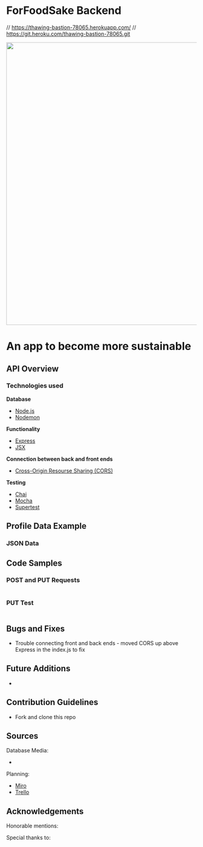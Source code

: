 # ForFoodSake Backend

// https://thawing-bastion-78065.herokuapp.com/
// https://git.heroku.com/thawing-bastion-78065.git

<img width="746" src="" />

# An app to become more sustainable

## API Overview

### Technologies used

**Database**

-   [Node.js](https://nodejs.org/en/)
-   [Nodemon](https://nodemon.io/)

**Functionality**

-   [Express](https://expressjs.com/)
-   [JSX](https://reactjs.org/docs/introducing-jsx.html)

**Connection between back and front ends**

-   [Cross-Origin Resourse Sharing (CORS)](https://developer.mozilla.org/en-US/docs/Web/HTTP/CORS)

**Testing**

-   [Chai](https://www.chaijs.com/)
-   [Mocha](https://mochajs.org/)
-   [Supertest](https://www.npmjs.com/package/supertest)

## Profile Data Example

### JSON Data

## Code Samples

### POST and PUT Requests

![]()

### PUT Test

![]()

## Bugs and Fixes

-   Trouble connecting front and back ends - moved CORS up above Express in the index.js to fix

## Future Additions

-

## Contribution Guidelines

-   Fork and clone this repo

## Sources

Database Media:

-   []()

Planning:

-   [Miro](https://miro.com/)
-   [Trello](http://www.trello.com)

## Acknowledgements

Honorable mentions:

Special thanks to:
